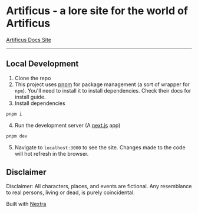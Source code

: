 # Artificus - a lore site for the world of Artificus

[Artificus Docs Site](https://artificus.vercel.app/)

----

## Local Development

1. Clone the repo
2. This project uses [pnpm](https://pnpm.io/) for package management (a sort of wrapper for `npm`). You'll need to install it to install dependencies. Check their docs for install guide. 
3. Install dependencies

```bash
pnpm i
```

4. Run the development server (A [next.js](https://nextjs.org/) app)

```bash
pnpm dev
```

5. Navigate to `localhost:3000` to see the site. Changes made to the code will hot refresh in the browser.

## Disclaimer

Disclaimer: All characters, places, and events are fictional. Any resemblance to real persons, living or dead, is purely coincidental.

Built with [Nextra](https://nextra.vercel.app/)
